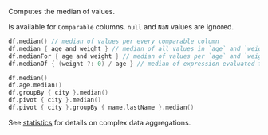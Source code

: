 [//]: # (title: median)

<!---IMPORT org.jetbrains.kotlinx.dataframe.samples.api.Analyze-->

Computes the median of values.

Is available for `Comparable` columns. `null` and `NaN` values are ignored.

<!---FUN medianModes-->

```kotlin
df.median() // median of values per every comparable column
df.median { age and weight } // median of all values in `age` and `weight`
df.medianFor { age and weight } // median of values per `age` and `weight` separately
df.medianOf { (weight ?: 0) / age } // median of expression evaluated for every row
```

<dataFrame src="org.jetbrains.kotlinx.dataframe.samples.api.Analyze.medianModes.html"/>
<!---END-->

<!---FUN medianAggregations-->

```kotlin
df.median()
df.age.median()
df.groupBy { city }.median()
df.pivot { city }.median()
df.pivot { city }.groupBy { name.lastName }.median()
```

<dataFrame src="org.jetbrains.kotlinx.dataframe.samples.api.Analyze.medianAggregations.html"/>
<!---END-->

See [statistics](summaryStatistics.md#groupby-statistics) for details on complex data aggregations.
